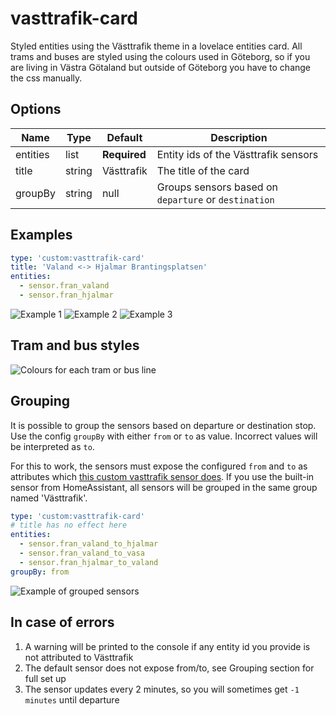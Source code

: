 vasttrafik-card
========================

Styled entities using the Västtrafik theme in a lovelace entities card. All trams and buses are styled using the colours used in Göteborg, so if you are living in Västra Götaland but outside of Göteborg you have to change the css manually.

## Options

| Name | Type | Default | Description
| ---- | ---- | ------- | -----------
| entities | list | **Required** | Entity ids of the Västtrafik sensors
| title | string | Västtrafik | The title of the card
| groupBy | string | null | Groups sensors based on `departure` or `destination`

## Examples
```yaml
type: 'custom:vasttrafik-card'
title: 'Valand <-> Hjalmar Brantingsplatsen'
entities:
  - sensor.fran_valand
  - sensor.fran_hjalmar
```

![Example 1](https://raw.githubusercontent.com/Miicroo/ha-lovelace-vasttrafik_card/master/resources/1.png)
![Example 2](https://raw.githubusercontent.com/Miicroo/ha-lovelace-vasttrafik_card/master/resources/2.png)
![Example 3](https://raw.githubusercontent.com/Miicroo/ha-lovelace-vasttrafik_card/master/resources/3.png)

## Tram and bus styles
![Colours for each tram or bus line](https://raw.githubusercontent.com/Miicroo/ha-lovelace-vasttrafik_card/master/resources/colours.png)

## Grouping
It is possible to group the sensors based on departure or destination stop. Use the config `groupBy` with either `from` or `to` as value. Incorrect values will be interpreted as `to`.

For this to work, the sensors must expose the configured `from` and `to` as attributes which [this custom vasttrafik sensor does](https://github.com/Miicroo/ha-vasttrafik). If you use the built-in sensor from HomeAssistant, all sensors will be grouped in the same group named 'Västtrafik'.

```yaml
type: 'custom:vasttrafik-card'
# title has no effect here
entities:
  - sensor.fran_valand_to_hjalmar
  - sensor.fran_valand_to_vasa
  - sensor.fran_hjalmar_to_valand
groupBy: from
```
![Example of grouped sensors](https://raw.githubusercontent.com/Miicroo/ha-lovelace-vasttrafik_card/master/resources/4.png)

## In case of errors
1. A warning will be printed to the console if any entity id you provide is not attributed to Västtrafik
2. The default sensor does not expose from/to, see Grouping section for full set up
3. The sensor updates every 2 minutes, so you will sometimes get `-1 minutes` until departure

